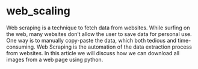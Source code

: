 # web_scaling

Web scraping is a technique to fetch data from websites. While surfing on the web, many websites don’t allow the user to save data for personal use. One way is to manually copy-paste the data, which both tedious and time-consuming. Web Scraping is the automation of the data extraction process from websites. In this article we will discuss how we can download all images from a web page using python.

